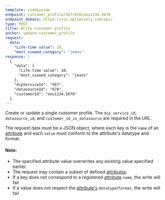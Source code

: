 ```yaml
---
template: sidebyside
endpoint: customer_profile/567/678/oeu1234.5678
endpoint_domain: https://vis.optimizely.com/api/
type: POST
title: Write customer profile
anchor: update-customer_profile
request:
  data:
    "Life-time value": 10,
    "most_viewed_category": "jeans"
response: |
  {
    "data": {
      "Life-time value": 10,
      "most_viewed_category": "jeans"
    },
    "dcpServiceId": "567",
    "datasourceId": "678",
    "customerId": "oeu1234.5678"
  }
---
```


Create or update a single customer profile.  The `dcp_service_id`, `datasource_id`, and `customer_id_in_datasource` are required in the URL.

The request data must be a JSON object, where each key is the `name` of an
[attribute](/rest/reference#dcp_attributes) and each `value` must conform to the attribute's datatype and format.

#### Note:
- The specified attribute value overwrites any existing value specified earlier.
- The request may contain a subset of defined [attributes](/rest/reference#dcp_attributes).
- If a key does not correspond to a registered [attribute](/rest/reference#dcp_attributes) `name`, the write
  will fail
- If a value does not respect the [attribute's](/rest/reference#dcp_attributes) `datatype`/`format`, the write
  will fail
